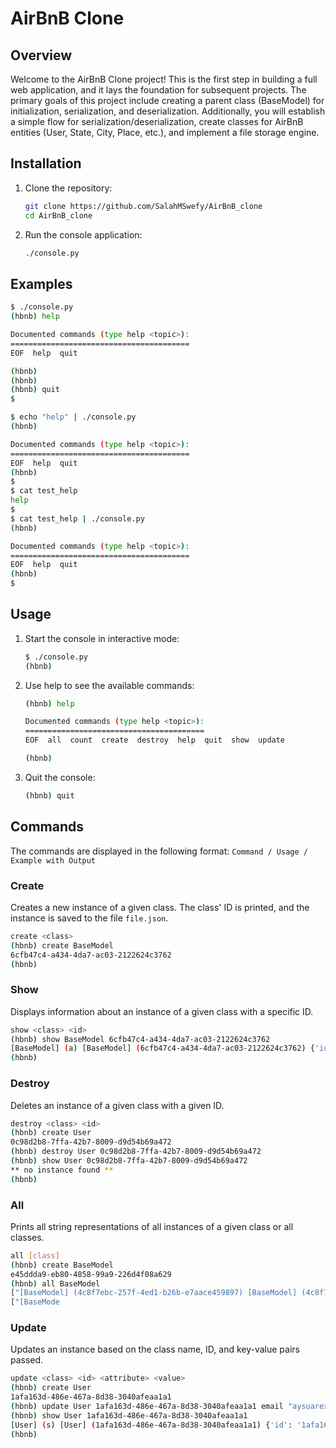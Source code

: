 # AirBnB Clone

## Overview
Welcome to the AirBnB Clone project! This is the first step in building a full web application, and it lays the foundation for subsequent projects. The primary goals of this project include creating a parent class (BaseModel) for initialization, serialization, and deserialization. Additionally, you will establish a simple flow for serialization/deserialization, create classes for AirBnB entities (User, State, City, Place, etc.), and implement a file storage engine.

## Installation
1. Clone the repository:
    ```bash
    git clone https://github.com/SalahMSwefy/AirBnB_clone
    cd AirBnB_clone
    ```
2. Run the console application:
    ```bash
    ./console.py
    ```

## Examples
```bash
$ ./console.py
(hbnb) help

Documented commands (type help <topic>):
========================================
EOF  help  quit

(hbnb) 
(hbnb) 
(hbnb) quit
$

$ echo "help" | ./console.py
(hbnb)

Documented commands (type help <topic>):
========================================
EOF  help  quit
(hbnb) 
$
$ cat test_help
help
$
$ cat test_help | ./console.py
(hbnb)

Documented commands (type help <topic>):
========================================
EOF  help  quit
(hbnb) 
$
```

## Usage
1. Start the console in interactive mode:
    ```bash
    $ ./console.py
    (hbnb)
    ```
2. Use help to see the available commands:
    ```bash
    (hbnb) help

    Documented commands (type help <topic>):
    ========================================
    EOF  all  count  create  destroy  help  quit  show  update

    (hbnb)
    ```
3. Quit the console:
    ```bash
    (hbnb) quit
    ```

## Commands
The commands are displayed in the following format: `Command / Usage / Example with Output`

### Create
Creates a new instance of a given class. The class' ID is printed, and the instance is saved to the file `file.json`.
```bash
create <class>
(hbnb) create BaseModel
6cfb47c4-a434-4da7-ac03-2122624c3762
(hbnb)
```

### Show
Displays information about an instance of a given class with a specific ID.
```bash
show <class> <id>
(hbnb) show BaseModel 6cfb47c4-a434-4da7-ac03-2122624c3762
[BaseModel] (a) [BaseModel] (6cfb47c4-a434-4da7-ac03-2122624c3762) {'id': '6cfb47c4-a434-4da7-ac03-2122624c3762', 'created_at': datetime.datetime(2021, 11, 14, 3, 28, 45, 571360), 'updated_at': datetime.datetime(2021, 11, 14, 3, 28, 45, 571389)}
(hbnb)
```

### Destroy
Deletes an instance of a given class with a given ID.
```bash
destroy <class> <id>
(hbnb) create User
0c98d2b8-7ffa-42b7-8009-d9d54b69a472
(hbnb) destroy User 0c98d2b8-7ffa-42b7-8009-d9d54b69a472
(hbnb) show User 0c98d2b8-7ffa-42b7-8009-d9d54b69a472
** no instance found **
(hbnb)
```

### All
Prints all string representations of all instances of a given class or all classes.
```bash
all [class]
(hbnb) create BaseModel
e45ddda9-eb80-4858-99a9-226d4f08a629
(hbnb) all BaseModel
["[BaseModel] (4c8f7ebc-257f-4ed1-b26b-e7aace459897) [BaseModel] (4c8f7ebc-257f-4ed1-b26b-e7aace459897) {'id': '4c8f7ebc-257f-4ed1-b26b-e7aace459897', 'created_at': datetime.datetime(2021, 11, 13, 22, 19, 19, 447155), 'updated_at': datetime.datetime(2021, 11, 13, 22, 19, 19, 447257), 'name': 'My First Model', 'my_number': 89}"]
["[BaseMode
```

### Update
Updates an instance based on the class name, ID, and key-value pairs passed.
```bash
update <class> <id> <attribute> <value>
(hbnb) create User
1afa163d-486e-467a-8d38-3040afeaa1a1
(hbnb) update User 1afa163d-486e-467a-8d38-3040afeaa1a1 email "aysuarex@gmail.com"
(hbnb) show User 1afa163d-486e-467a-8d38-3040afeaa1a1
[User] (s) [User] (1afa163d-486e-467a-8d38-3040afeaa1a1) {'id': '1afa163d-486e-467a-8d38-3040afeaa1a1', 'created_at': datetime.datetime(2021, 11, 14, 23, 42, 10, 502157), 'updated_at': datetime.datetime(2021, 11, 14, 23, 42, 10, 502186), 'email': 'aysuarex@gmail.com'}
(hbnb)
```
